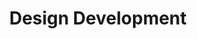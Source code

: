 ---
layout: page
title: Design Development
show_sidebar: false
menubar: design_development_menu
permalink: /design-development/
---